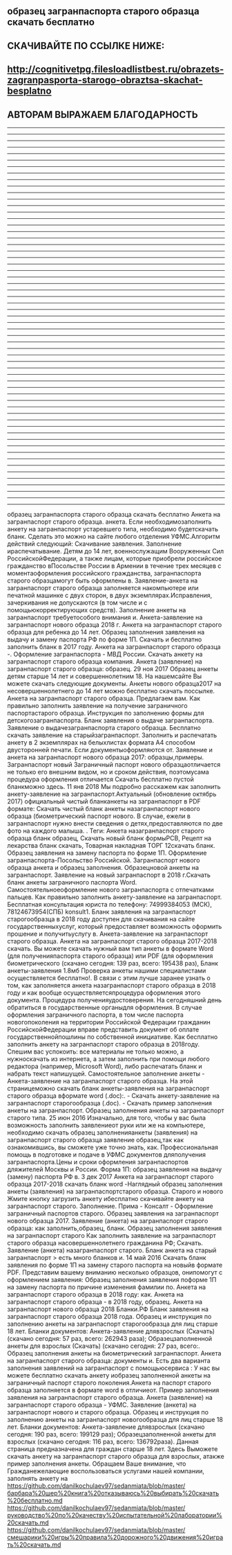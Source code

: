 образец загранпаспорта старого образца скачать бесплатно
--------------------------------------------------
СКАЧИВАЙТЕ ПО ССЫЛКЕ НИЖЕ:
--------------------------------------------------
http://cognitivetpg.filesloadlistbest.ru/obrazets-zagranpasporta-starogo-obraztsa-skachat-besplatno
--------------------------------------------------
АВТОРАМ ВЫРАЖАЕМ БЛАГОДАРНОСТЬ
--------------------------------------------------
--------------------------------------------------
--------------------------------------------------
--------------------------------------------------
--------------------------------------------------
--------------------------------------------------
--------------------------------------------------
--------------------------------------------------
--------------------------------------------------
--------------------------------------------------
--------------------------------------------------
--------------------------------------------------
--------------------------------------------------
--------------------------------------------------
--------------------------------------------------
--------------------------------------------------
--------------------------------------------------
--------------------------------------------------
--------------------------------------------------
--------------------------------------------------
--------------------------------------------------
--------------------------------------------------
--------------------------------------------------
--------------------------------------------------
--------------------------------------------------
--------------------------------------------------
--------------------------------------------------
--------------------------------------------------
--------------------------------------------------
--------------------------------------------------
--------------------------------------------------
--------------------------------------------------
--------------------------------------------------
--------------------------------------------------
--------------------------------------------------
--------------------------------------------------
--------------------------------------------------
--------------------------------------------------
--------------------------------------------------
--------------------------------------------------
--------------------------------------------------
--------------------------------------------------
--------------------------------------------------
--------------------------------------------------
--------------------------------------------------
--------------------------------------------------
--------------------------------------------------
--------------------------------------------------
--------------------------------------------------
--------------------------------------------------
--------------------------------------------------
--------------------------------------------------
--------------------------------------------------
--------------------------------------------------
--------------------------------------------------
--------------------------------------------------
--------------------------------------------------
--------------------------------------------------
--------------------------------------------------
--------------------------------------------------
образец загранпаспорта старого образца скачать бесплатно Анкета на загранпаспорт старого образца. анкета. Если необходимозаполнить анкету на загранпаспорт устаревшего типа, необходимо будетскачать бланк. Сделать это можно на сайте любого отделения УФМС.Алгоритм действий следующий: Скачивание заявления. Заполнение ираспечатывание. Детям до 14 лет, военнослужащим Вооруженных Сил РоссийскойФедерации, а также лицам, которые приобрели российское гражданство вПосольстве России в Армении в течение трех месяцев с моментаоформления российского гражданства, загранпаспорта старого образцамогут быть оформлены в. Заявление-анкета на загранпаспорт старого образца заполняется накомпьютере или печатной машинке с двух сторон, в двух экземплярах.Исправления, зачеркивания не допускаются (в том числе и с помощьюкорректирующих средств). Заполнение анкеты на загранпаспорт требуетособого внимания и. Анкета-заявление на загранпаспорт нового образца 2018 г. Анкета на загранпаспорт старого образца для ребенка до 14 лет. Образец заполнения заявления на выдачу и замену паспорта РФ по форме 1П. Скачать и бесплатно заполнить бланк в 2017 году. Анкета на загранпаспорт старого образца -. Оформление загранпаспорта - МВД России. Скачать анкету на загранпаспорт старого образца  компания. Анкета (заявление) на загранпаспорт старого образца: образец. 29 ноя 2017  Образец анкеты детям старше 14 лет и совершеннолетним 18. На нашемсайте Вы можете скачать следующие документы. Анкеты нового образца2017 на несовершеннолетнего до 14 лет можно бесплатно скачать поссылке. Анкета на загранпаспорт старого образца. Предлагаем вам. Как правильно заполнить заявление на получение заграничного паспортастарого образца. Инструкция по заполнению формы для детскогозагранпаспорта. Бланк заявления о выдаче загранпаспорта. Заявление о выдачезагранпаспорта старого образца. Бесплатно скачать заявление на старыйзагранпаспорт. Заполнить и распечатать анкету в 2 экземплярах на белыхлистах формата А4 способом двусторонней печати. Если документыоформляются от. Заявление и анкета на загранпаспорт нового образца 2017: образцы,примеры. Загранпаспорт новый Заграничный паспорт нового образцаотличается не только его внешним видом, но и сроком действия, поэтомусама процедура оформления отличается  Скачать бесплатно пустой бланкможно здесь.
11 янв 2018  Мы подробно расскажем как заполнить анкету-заявление на загранпаспорт.Актуальный (обновление  октябрь 2017) официальный чистый бланканкеты на загранпаспорт в PDF формате: Скачать чистый бланк анкеты назагранпаспорт нового образца (биометрический паспорт нового. В случае, ежели в загранпаспорт нужно внести сведения о детях,предоставляются по две фото на каждого малыша. . Теги: Анкета назагранпаспорт старого образца бланк образец, Скачать новый бланк формыРСВ, Рецепт на лекарства бланк скачать, Товарная накладная ТОРГ 12скачать бланк. Образец заявления на замену паспорта по форме 1П. Оформление загранпаспорта-Посольство Российской. Загранпаспорт нового образца анкета и образец заполнения. Образецновой анкеты на загранпаспорт. Заявление на новый загранпаспорт в 2018 г.Скачать бланк анкеты заграничного паспорта Word. Самостоятельноеоформление нового загранпаспорта с отпечатками пальцев. Как правильно заполнить анкету-заявление на загранпаспорт. Бесплатная консультация юриста по телефону: 74999384053 (МСК), 78124673954(СПБ)  konsult1. Бланк заявления на загранпаспорт старогообразца в 2018 году доступен для скачивания на сайте государственныхуслуг, который предоставляет возможность оформить прошение и получитьуслугу в. Анкета-заявление на загранпаспорт старого образца. Анкета на загранпаспорт старого образца 2017-2018 скачать. Вы можете скачать нужный вам тип анкеты в формате Word (для полученияпаспорта старого образца) или PDF (для оформления биометрического  (скачано сегодня: 139 раз, всего: 195438 раз), Бланк анкеты-заявления 1.8мб Проверка анкеты нашими специалистами осуществляется бесплатно!. В связи с этим лучше заранее узнать о том, как заполняется анкета назагранпаспорт старого образца в 2018 году и как вообще осуществляетсяпроцедура оформления этого документа. Процедура полученияудостоверения. На сегодняшний день обратиться в государственные органыдля оформления. В случае оформления заграничного паспорта, в том числе паспорта новогопоколения на территории Российской Федерации гражданин РоссийскойФедерации вправе представить документ об оплате государственнойпошлины по собственной инициативе. Как бесплатно заполнить анкету на загранпаспорт старого образца в 2018году.  Спешим вас успокоить: все материалы не только можно, а нужноскачать из интернета, а затем заполнить при помощи любого редактора (например, Microsoft Word), либо распечатать бланк и набрать текст напишущей. Самостоятельное заполнение анкеты -
Анкета-заявление на загранпаспорт старого образца. На этой страницеможно скачать бланк анкеты-заявления на загранпаспорт старого образца вформате word (.doc):. - Скачать анкету-заявление на загранпаспорт старогообразца (.doc). - Скачать пример заполнения анкеты на загранпаспорт. Образец заполнения анкеты на загранпаспорт старого типа. 25 июн 2016  Изначально, для того, чтобы у вас была возможность заполнить заявлениеот руки или же на компьютере, необходимо скачать образец заполненияанкеты (заявления) на загранпаспорт старого образца заявление образец,так как ознакомившись, вы сможете уже точно знать, как. Профессиональная помощь в подготовке и подаче в УФМС документов дляполучения загранпаспорта.Цены и сроки оформления загранпаспортов дляжителей Москвы и России. Форма 1П: образец заявления на выдачу (замену) паспорта РФ в. 3 дек 2017  Анкета на загранпаспорт старого образца 2017-2018 скачать бланк word -Наглядный образец заполнения анкеты (заявления) на загранпаспортстарого образца. Старого и нового  Жмите кнопку загрузить анкету ибесплатно скачивайте анкету на загранпаспорт старого. Заполнение. Прима - Консалт - Оформление заграничный паспортов старого. Образец заявления на загранпаспорт нового образца 2017. Заявление (анкета) на загранпаспорт старого образца: как заполнить,образец, бланк. Образец заполнения заявления на загранпаспорт старого Как заполнить заявление на загранпаспорт старого образца насовершеннолетнего гражданина РФ; Скачать. Заявление (анкета) назагранпаспорт старого. Бланк анкета на старый загранпаспорт >  есть много бланков и. 14 май 2016  Скачать бланк заявления по форме 1П на замену старого паспорта на новыйв формате PDF. Представим вашему вниманию несколько образцов, онипомогут с оформлением заявления: Образец заполнения заявления поформе 1П на замену паспорта по причине изменения фамилии по. Анкета на загранпаспорт старого образца в 2018 году: как. Анкета на загранпаспорт старого образца - в 2018 году, образец. Анкета на загранпаспорт нового образца 2018  Бланки.РФ
Бланк заявления на загранпаспорт старого образца 2018 года. Образец и инструкция по заполнению анкеты на загранпаспорт старогообразца для лиц старше 18 лет. Бланки документов: Анкета-заявление длявзрослых (Скачать) (скачано сегодня: 57 раз, всего: 262943 раза); Образецзаполненной анкеты для взрослых (Скачать) (скачано сегодня: 27 раз, всего:. Образец заполнения анкеты на биометрический загранпаспорт. Анкета на загранпаспорт старого образца: документы и. Есть два варианта заполнения заявлений на загранпаспорт с помощьюсервиса : У нас вы можете бесплатно скачать анкету иобразец заполненной анкеты на заграничный паспорт старого поколения.Анкета на паспорт старого образца заполняется в формате word в отличиеот. Пример заполнения заявления на загранпаспорт старого образца. Анкета (заявление) на загранпаспорт старого образца - УФМС. Заявление (анкета) на загранпаспорт нового и старого образца. Образец и инструкция по заполнению анкеты на загранпаспорт новогообразца для лиц старше 18 лет. Бланки документов: Анкета-заявление длявзрослых (скачано сегодня: 190 раз, всего: 199129 раз); Образецзаполненной анкеты для взрослых (скачано сегодня: 116 раз, всего: 136792раза). Данная страница предназначена для граждан старше 18 лет. Здесь Выможете скачать анкету на загранпаспорт старого образца для взрослых, атакже пример заполнения анкеты. Обращаем Ваше внимание, что Гражданежелающие воспользоваться услугами нашей компании, заполнять анкету на
https://github.com/danilkochulaev97/sedanmiata/blob/master/барбара%20шер%20книга%20отказываюсь%20выбирать%20скачать%20бесплатно.md
https://github.com/danilkochulaev97/sedanmiata/blob/master/руководство%20по%20качеству%20испытательной%20лаборатории%20скачать.md
https://github.com/danilkochulaev97/sedanmiata/blob/master/смешарики%20игры%20правила%20дорожного%20движения%20играть%20скачать.md